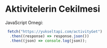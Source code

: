 # Aktivitelerin Cekilmesi

JavaScript Ornegi:
```javascript
 fetch("https://yukseltapi.com/activityGet")
  .then((response) => response.json())
  .then((json) => console.log(json));

```